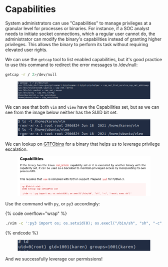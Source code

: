 # Capabilities

System administrators can use "Capabilities" to manage privileges at a granular level for processes or binaries. For instance, if a SOC analyst needs to initiate socket connections, which a regular user cannot do, the administrator can modify the binary's capabilities instead of granting higher privileges. This allows the binary to perform its task without requiring elevated user rights.

We can use the `getcap` tool to list enabled capabilities, but it's good practice to use this command to redirect the error messages to /dev/null:

```bash
getcap -r / 2>/dev/null
```

<figure><img src="../../.gitbook/assets/image (7) (1) (1) (1) (1) (1) (1) (1) (1).png" alt=""><figcaption></figcaption></figure>

We can see that both `vim` and `view` have the Capabilities set, but as we can see from the image below neither has the SUID bit set.

<figure><img src="../../.gitbook/assets/image (2) (1) (1) (1) (1) (1) (1) (1) (1) (1) (1) (1) (1) (1) (1) (1) (1) (1) (1) (1) (1).png" alt=""><figcaption></figcaption></figure>

We can lookup on [GTFObins](https://gtfobins.github.io/) for a binary that helps us to leverage privilege escalation.

<figure><img src="../../.gitbook/assets/image (3) (1) (1) (1) (1) (1) (1) (1) (1) (1) (1) (1) (1) (1) (1) (1) (1).png" alt=""><figcaption></figcaption></figure>

Use the command with `py`, or `py3` accordingly:

{% code overflow="wrap" %}
```bash
./vim -c ':py3 import os; os.setuid(0); os.execl("/bin/sh", "sh", "-c", "reset; exec sh")'

```
{% endcode %}

<figure><img src="../../.gitbook/assets/image (4) (1) (1) (1) (1) (1) (1) (1) (1) (1) (1) (1) (1) (1) (1) (1).png" alt=""><figcaption></figcaption></figure>

And we successfully leverage our permissions!
